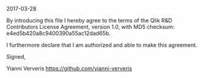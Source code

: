 2017-03-28

By introducing this file I hereby agree to the terms of the Qlik R&D Contributors License
Agreement, version 1.0, with MD5 checksum: e4ed5b420a8c9400390a55ac12dad65b.

I furthermore declare that I am authorized and able to make this agreement.

Signed,

Yianni Ververis
https://github.com/yianni-ververis